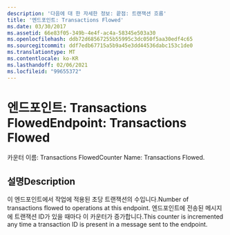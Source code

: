```yaml
---
description: '다음에 대 한 자세한 정보: 끝점: 트랜잭션 흐름'
title: '엔드포인트: Transactions Flowed'
ms.date: 03/30/2017
ms.assetid: 66e83f05-349b-4e4f-ac4a-58345e503a30
ms.openlocfilehash: ddb72d68567255b55995c3dc050f5aa30edf4c65
ms.sourcegitcommit: ddf7edb67715a5b9a45e3dd44536dabc153c1de0
ms.translationtype: MT
ms.contentlocale: ko-KR
ms.lasthandoff: 02/06/2021
ms.locfileid: "99655372"
---
```

# <a name="endpoint-transactions-flowed"></a><span data-ttu-id="e21c3-103">엔드포인트: Transactions Flowed</span><span class="sxs-lookup"><span data-stu-id="e21c3-103">Endpoint: Transactions Flowed</span></span>

<span data-ttu-id="e21c3-104">카운터 이름: Transactions Flowed</span><span class="sxs-lookup"><span data-stu-id="e21c3-104">Counter Name: Transactions Flowed.</span></span>  
  
## <a name="description"></a><span data-ttu-id="e21c3-105">설명</span><span class="sxs-lookup"><span data-stu-id="e21c3-105">Description</span></span>  

 <span data-ttu-id="e21c3-106">이 엔드포인트에서 작업에 적용된 초당 트랜잭션의 수입니다.</span><span class="sxs-lookup"><span data-stu-id="e21c3-106">Number of transactions flowed to operations at this endpoint.</span></span> <span data-ttu-id="e21c3-107">엔드포인트에 전송된 메시지에 트랜잭션 ID가 있을 때마다 이 카운터가 증가합니다.</span><span class="sxs-lookup"><span data-stu-id="e21c3-107">This counter is incremented any time a transaction ID is present in a message sent to the endpoint.</span></span>
